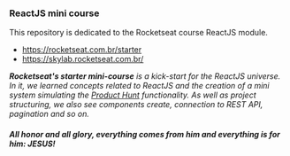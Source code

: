 ### ReactJS mini course

This repository is dedicated to the Rocketseat course ReactJS module.
- https://rocketseat.com.br/starter
- https://skylab.rocketseat.com.br/

***Rocketseat's starter mini-course** is a kick-start for the ReactJS universe. In it, we learned concepts related to ReactJS and the creation of a mini system simulating the [Product Hunt](https://www.producthunt.com/) functionality. As well as project structuring, we also see components create, connection to REST API, pagination and so on.*

##### _All honor and all glory, everything comes from him and everything is for him: JESUS!_

